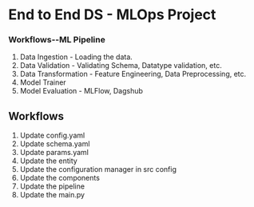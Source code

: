 # End to End DS - MLOps Project

### Workflows--ML Pipeline

1. Data Ingestion - Loading the data.
2. Data Validation - Validating Schema, Datatype validation, etc.
3. Data Transformation - Feature Engineering, Data Preprocessing, etc.
4. Model Trainer
5. Model Evaluation - MLFlow, Dagshub

## Workflows
1. Update config.yaml
2. Update schema.yaml
3. Update params.yaml
4. Update the entity
5. Update the configuration manager in src config
6. Update the components
7. Update the pipeline
8. Update the main.py